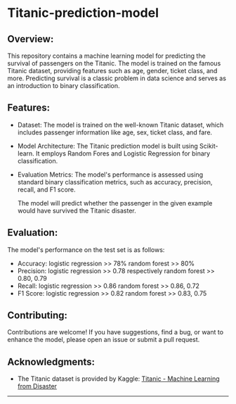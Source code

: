 # Titanic-prediction-model

## Overview:

This repository contains a machine learning model for predicting the survival of passengers on the Titanic. 
The model is trained on the famous Titanic dataset, providing features such as age, gender, ticket class, and more. 
Predicting survival is a classic problem in data science and serves as an introduction to binary classification.

## Features:

- Dataset: The model is trained on the well-known Titanic dataset, which includes passenger information like age, sex, ticket class, and fare.

- Model Architecture: The Titanic prediction model is built using Scikit-learn. It employs Random Fores and Logistic Regression for binary classification.

- Evaluation Metrics: The model's performance is assessed using standard binary classification metrics, such as accuracy, precision, recall, and F1 score.
  
  The model will predict whether the passenger in the given example would have survived the Titanic disaster.

## Evaluation:

The model's performance on the test set is as follows:

- Accuracy: logistic regression >> 78%
            random forest >> 80%
- Precision: logistic regression >> 0.78 respectively
             random forest >> 0.80, 0.79
- Recall: logistic regression >> 0.86
            random forest >> 0.86, 0.72
- F1 Score: logistic regression >> 0.82
            random forest >> 0.83, 0.75

## Contributing:

Contributions are welcome! If you have suggestions, find a bug, or want to enhance the model, please open an issue or submit a pull request.


## Acknowledgments:

- The Titanic dataset is provided by Kaggle: [Titanic - Machine Learning from Disaster](https://www.kaggle.com/c/titanic)

---

